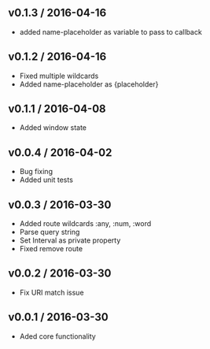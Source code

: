 ## v0.1.3 / 2016-04-16
- added name-placeholder as variable to pass to callback

## v0.1.2 / 2016-04-16
- Fixed multiple wildcards
- Added name-placeholder as {placeholder}

## v0.1.1 / 2016-04-08
- Added window state

## v0.0.4 / 2016-04-02
- Bug fixing
- Added unit tests

## v0.0.3 / 2016-03-30
- Added route wildcards :any, :num, :word
- Parse query string
- Set Interval as private property
- Fixed remove route

## v0.0.2 / 2016-03-30
- Fix URI match issue

## v0.0.1 / 2016-03-30
- Aded core functionality